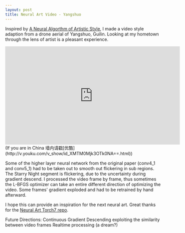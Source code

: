 ```yaml
---
layout: post
title: Neural Art Video - Yangshuo
---
```

Inspired by [A Neural Algorthm of Artistic Style](http://arxiv.org/abs/1508.06576), I made a video style adaption from a drone aerial of Yangshuo, Guilin. Looking at my hometown through the lens of artist is a pleasant experience.
<iframe width="560" height="315" src="https://www.youtube.com/embed/g9BxlwlQWlc" frameborder="0" allowfullscreen></iframe>
(If you are in China 墙内请戳[优酷](http://v.youku.com/v_show/id_XMTM0Mjk3OTk0NA==.html))

Some of the higher layer neural network from the original paper (conv4\_1 and conv5\_1) had to be taken out to smooth out flickering in sub regions. 
The Starry Night segment is flickering, due to the uncertainty during gradient descend. I processed the video frame by frame, thus sometimes the L-BFGS optimizer can take an entire different direction of optimizing the video. Some frames' gradient exploded and had to be retrained by hand afterward.

I hope this can provide an inspiration for the next neural art. Great thanks for the [Neural Art Torch7 repo](https://github.com/kaishengtai/neuralart).

Future Directions:
Continuous Gradient Descending exploiting the similarity between video frames
Realtime processing (a dream?)


